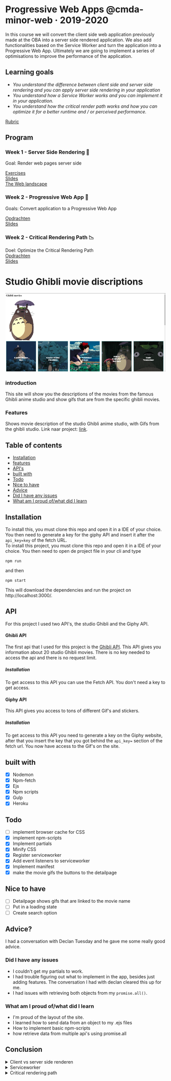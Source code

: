 # Progressive Web Apps @cmda-minor-web · 2019-2020

In this course we will convert the client side web application previously made at the OBA into a server side rendered application. We also add functionalities based on the Service Worker and turn the application into a Progressive Web App. Ultimately we are going to implement a series of optimisations to improve the performance of the application.  

## Learning goals
- _You understand the difference between client side and server side rendering and you can apply server side rendering
in your application_
- _You understand how a Service Worker works and you can implement it in your application._
- _You understand how the critical render path works and how you can optimize it for a better runtime and / or perceived performance._

[Rubric](https://docs.google.com/spreadsheets/d/e/2PACX-1vSc48v1nrjcwH0llcTd68xyK7f2fDC2UL4d6h4ZNW3DU8ucez6ZOHiId1XSX0RP5ByvLC8p5pVUGZT4/pubhtml)

## Program

### Week 1 - Server Side Rendering 📡

Goal: Render web pages server side

[Exercises](https://github.com/cmda-minor-web/progressive-web-apps-1920/blob/master/course/week-1.md)  
[Slides](...)  
[The Web landscape](...)  


### Week 2 - Progressive Web App 🚀

Goals: Convert application to a Progressive Web App

[Opdrachten](https://github.com/cmda-minor-web/progressive-web-apps-1920/blob/master/course/week-2.md)  
[Slides](...)


### Week 2 - Critical Rendering Path 📉 

Doel: Optimize the Critical Rendering Path   
[Opdrachten](https://github.com/cmda-minor-web/progressive-web-apps-1920/blob/master/course/week-3.md)  
[Slides](...)

# Studio Ghibli movie discriptions
![Image of wireframe](images/overview.png)

### introduction
<!-- Add a nice poster image here at the end of the week, showing off your shiny frontend 📸 -->
This site will show you the descriptions of the movies from the famous Ghibli anime studio and show gifs that are from 
the specific ghibli movies. 

### Features
Shows movie description of the studio Ghibli anime studio, with Gifs from the ghibli studio.
Link naar project: [link](https://ghibliapp.herokuapp.com/).
## Table of contents
<!-- Maybe a table of contents here? 📚 -->

- [Installation](#Installation)
- [features](#Features)
- [API's](#API)
- [built with](#built-with)
- [Todo](#todo)
- [Nice to have](#Nice-to-have)
- [Advice](#Advice?)
- [Did I have any issues](#Did-I-have-any-issues)
- [What am I proud of/what did I learn](#What-am-I-proud-of/what-did-I-learn)

<!-- ## Live demo
Link to the site: [link](https://heralt.github.io/web-app-from-scratch-1920/)
Add a link to your live demo in Github Pages 🌐-->
## Installation
To install this, you must clone this repo and open it in a IDE of your choice. You then need to generate a key for the 
giphy API and insert it after the ``` api_key=key``` of the fetch URL.  
To install this project, you must clone this repo and open it in a IDE of your choice. You then need to open de project file in your cli
and type 
```console
npm run
```
and then 
```console
npm start
``` 
This will download the dependencies and run the project on http://localhost:3000/.
<!-- Add a link to your live demo in Github Pages 🌐-->

## API
For this project I used two API's, the studio Ghibli and the Giphy API.

#### Ghibli API
The first api that I used for this project is the [Ghibli API](https://ghibliapi.herokuapp.com/#section/Studio-Ghibli-API). This API 
gives you information about 20 studio Ghibli movies. There is no key needed to access the api and there is no request limit.  
##### Installation
To get access to this API you can use the Fetch API. You don't need a key to get access.
#### Giphy API
This API gives you access to tons of different Gif's and stickers.
##### Installation
To get access to this API you need to generate a key on the Giphy website, after that you insert the key that you got 
behind the ``api_key=`` section of the fetch url. You now have access to the Gif's on the site. 

## built with
- [x] Nodemon
- [x] Npm-fetch
- [x] Ejs 
- [x] Npm scripts
- [x] Gulp
- [x] Heroku

## Todo
- [ ] implement browser cache for CSS  
- [x] implement npm-scripts
- [x] Implement partials 
- [x] Minify CSS 
- [x] Register serviceworker 
- [x] Add event listeners to serviceworker
- [x] Implement manifest
- [x] make the movie gifs the buttons to the detailpage

## Nice to have
- [ ] Detailpage shows gifs that are linked to the movie name
- [ ] Put in a loading state
- [ ] Create search option

## Advice?
I had a conversation with Declan Tuesday and he gave me some really good advice.

### Did I have any issues 
- I couldn't get my partials to work. 
- I had trouble figuring out what to implement in the app, besides just adding features. The conversation I had with 
declan cleared this up for me. 
- I had issues with retrieving both objects from my ```promise.all()```.

### What am I proud of/what did I learn
- I'm proud of the layout of the site. 
- I learned how to send data from an object to my .ejs files
- How to implement basic npm-scripts
- how retrieve data from multiple api's using promise.all 

## Conclusion
<details>
<summary>Client vs server side renderen</summary>
<br>
With server side rendering the client fetches a fully rendered page from the server. With client side rendering the javascript also runs in the client, which means that if the javascript is turned off fetches will also not be done. With server side rendering, the fetches are done in the server, so turning off the javascript in the client will not cause the fetches to not be done in the server.<br><br>
This is the biggest benefit I've taken from serverside rendering, turning off the javascript still lets all my fetches work.
</details>

<details>
<summary>Serviceworker</summary>
<br>
A service worker is a service that runs in the background of your site running, and enables you to do different things. For instance, show content even when there is no internet, cache data making the site perform better because it doesn't need to fetch from the server.

What I use my serviceworker for, is to show my own offline page when someone's internet is not working. If the user cannot fetch from the server, they will see the following page:<br> 
![Offline page](images/offfline_page.png)
</details>

<details>
<summary>Critical rendering path</summary>
<br>
The critical rendering path are the steps that need to be taken to show content on the webpage. Roughly explained this means fetching the HTML, fetching the CSS and the JS files. The more efficiently you do this, the faster a user will see content on their page.<br><br>
How I've improved my rendering path, is by caching the data on page using browser cache and using a service worker to do the same. This means that if my page hasn't changed and the user comes back to my page, rendering the page goes faster, because a lot of the page data is already cached. This meaning the css and images on the page. 
I've also used minified my styles.css, this removes all the unnecessary spaces and comments in the css file.<br><br>
You can also use attributes like defer and async on html script tags. These tags will make sure that the rendering of the page will not get blocked by script tags. 
</details>

